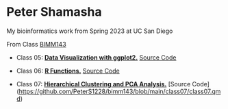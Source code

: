 # Peter Shamasha
My bioinformatics work from Spring 2023 at UC San Diego

From Class [BIMM143](https://bioboot.github.io/bimm143_S23/schedule/#14)

- Class 05: [**Data Visualization with ggplot2.**](https://github.com/PeterS1228/bimm143/blob/main/class05/class05.pdf) [Source Code](https://github.com/PeterS1228/bimm143/blob/main/class05/class05.qmd)

- Class 06: [**R Functions.**](https://github.com/PeterS1228/bimm143/blob/main/class06/class06.pdf) [Source Code](https://github.com/PeterS1228/bimm143/blob/main/class06/class06.qmd)

- Class 07: [**Hierarchical Clustering and PCA Analysis.**](https://github.com/PeterS1228/bimm143/blob/main/class07/class07.pdf) [Source Code] (https://github.com/PeterS1228/bimm143/blob/main/class07/class07.qmd)
